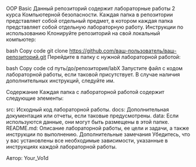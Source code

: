 OOP Basic
Данный репозиторий содержит лабораторные работы 2 курса Компьютерной безопасности. Каждая папка в репозитории представляет собой отдельный предмет, в котором каждая папка представляет собой отдельную лабораторную работу. 
Инструкции по использованию
Клонируйте репозиторий на свой локальный компьютер:

bash
Copy code
git clone https://github.com/ваш-пользователь/ваш-репозиторий.git
Перейдите в папку с нужной лабораторной работой:

bash
Copy code
cd путь/до/репозитория/labX
Запустите файл с кодом лабораторной работы, если таковой присутствует. В случае наличия дополнительных инструкций, следуйте им.

Содержание
Каждая папка с лабораторной работой содержит следующие элементы:

src: Исходный код лабораторной работы.
docs: Дополнительная документация или отчеты, если таковые предусмотрены.
data: Если используются данные, они могут быть размещены в этой папке.
README.md: Описание лабораторной работы, ее цели и задачи, а также инструкции по выполнению.
Дополнительные замечания
Убедитесь, что у вас установлены все необходимые зависимости, указанные в инструкциях каждой лабораторной работы.

Автор: Your_Vo1d
